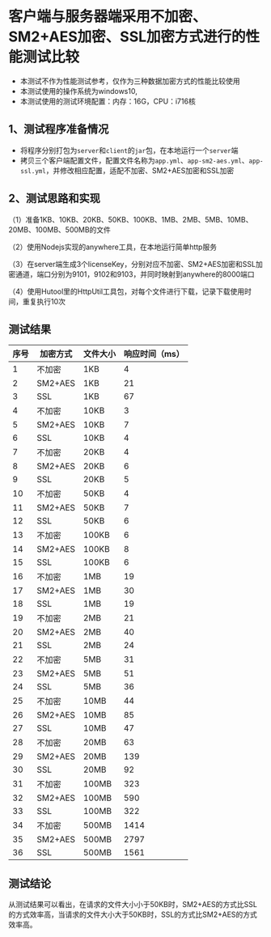 # 客户端与服务器端采用不加密、SM2+AES加密、SSL加密方式进行的性能测试比较

* 本测试不作为性能测试参考，仅作为三种数据加密方式的性能比较使用
* 本测试使用的操作系统为windows10,
* 本测试使用的测试环境配置：内存：16G，CPU：i716核

## 1、测试程序准备情况
* 将程序分别打包为`server`和`client`的`jar`包，在本地运行一个`server`端
* 拷贝三个客户端配置文件，配置文件名称为`app.yml`、`app-sm2-aes.yml`、`app-ssl.yml`，并修改相应配置，适配不加密、SM2+AES加密和SSL加密

## 2、测试思路和实现
（1）准备1KB、10KB、20KB、50KB、100KB、1MB、2MB、5MB、10MB、20MB、100MB、500MB的文件

（2）使用Nodejs实现的anywhere工具，在本地运行简单http服务

（3）在server端生成3个licenseKey，分别对应不加密、SM2+AES加密和SSL加密通道，端口分别为9101，9102和9103，并同时映射到anywhere的8000端口

（4）使用Hutool里的HttpUtil工具包，对每个文件进行下载，记录下载使用时间，重复执行10次

## 测试结果

序号| 加密方式 | 文件大小 |响应时间（ms）
---|------|------|---
1| 不加密  | 1KB  |4
2| SM2+AES | 1KB  |21
3| SSL  | 1KB  |67
4| 不加密  | 10KB |3
5| SM2+AES | 10KB |7
6| SSL  | 10KB |4
7| 不加密  | 20KB |4
8| SM2+AES | 20KB |6
9| SSL  | 20KB |5
10| 不加密  | 50KB |4
11| SM2+AES | 50KB |7
12| SSL  | 50KB |6
13| 不加密  | 100KB |6
14| SM2+AES | 100KB |8
15| SSL  | 100KB |6
16| 不加密  | 1MB  |19
17| SM2+AES | 1MB  |30
18| SSL  | 1MB  |19
19| 不加密  | 2MB  |21
20| SM2+AES | 2MB  |40
21| SSL  | 2MB  |24
22| 不加密  | 5MB  |31
23| SM2+AES | 5MB  |51
24| SSL  | 5MB  |36
25| 不加密  | 10MB |44
26| SM2+AES | 10MB |85
27| SSL  | 10MB |47
28| 不加密  | 20MB |63
29| SM2+AES | 20MB |139
30| SSL  | 20MB |92
31| 不加密  | 100MB |323
32| SM2+AES | 100MB |590
33| SSL  | 100MB |322
34| 不加密  | 500MB |1414
35| SM2+AES | 500MB |2797
36| SSL  | 500MB |1561

## 测试结论

从测试结果可以看出，在请求的文件大小小于50KB时，SM2+AES的方式比SSL的方式效率高，当请求的文件大小大于50KB时，SSL的方式比SM2+AES的方式效率高。